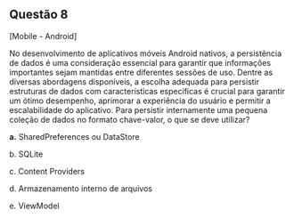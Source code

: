 

## Questão 8
[Mobile - Android]

No desenvolvimento de aplicativos móveis Android nativos, a persistência de dados é uma consideração essencial para garantir que informações importantes sejam mantidas entre diferentes sessões de uso.
Dentre as diversas abordagens disponíveis, a escolha adequada para persistir estruturas de dados com características específicas é crucial para garantir um ótimo desempenho, aprimorar a experiência do usuário e permitir a escalabilidade do aplicativo.
Para persistir internamente uma pequena coleção de dados no formato chave-valor, o que se deve utilizar?

**a.** SharedPreferences ou DataStore

b. SQLite

c. Content Providers

d. Armazenamento interno de arquivos

e. ViewModel




